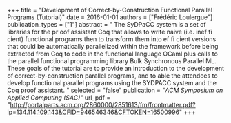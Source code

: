 +++
title = "Development of Correct-by-Construction Functional  Parallel Programs (Tutorial)"
date = 2016-01-01
authors = ["Frédéric Loulergue"]
publication_types = ["1"]
abstract = " The SyDPaCC system is a set of libraries for the pr  oof assistant Coq that allows to write naive (i.e.  inef fi cient) functional programs then to transform  them into ef fi cient versions that could be  automatically parallelized within the framework  before being extracted from Coq to code in the  functional language OCaml plus calls to the parallel  functional programming library Bulk Synchronous  Parallel ML.  These goals of the tutorial are to  provide an introduction to the development of  correct-by-construction parallel programs, and to  able the attendees to develop functio nal parallel  programs using the SYDPACC system and the Coq proof  assistant.  "
selected = "false"
publication = "*ACM Symposium on Applied Computing (SAC)*"
url_pdf = "http://portalparts.acm.org/2860000/2851613/fm/frontmatter.pdf?ip=134.114.109.143&CFID=946546346&CFTOKEN=16500996"
+++

